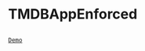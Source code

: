 # TMDBAppEnforced

##  <a href="themovietonight.com" target="_blank" rel="nofollow noreferrer">
    Demo
  </a> &nbsp;
